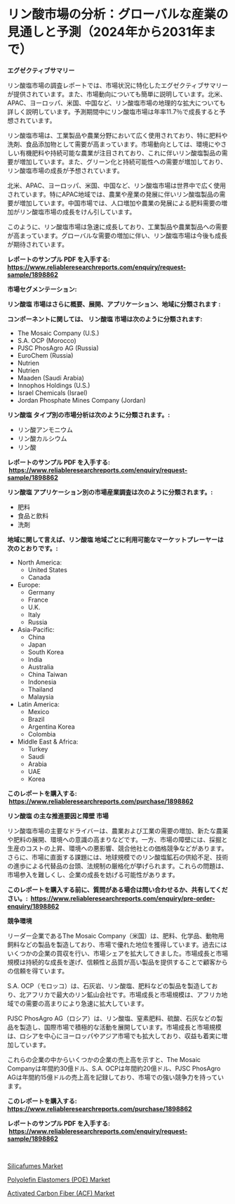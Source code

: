 <p><h1>リン酸市場の分析：グローバルな産業の見通しと予測（2024年から2031年まで）</h1></p><p><strong>エグゼクティブサマリー</strong></p>
<p><p>リン酸塩市場の調査レポートでは、市場状況に特化したエグゼクティブサマリーが提供されています。また、市場動向についても簡単に説明しています。北米、APAC、ヨーロッパ、米国、中国など、リン酸塩市場の地理的な拡大についても詳しく説明しています。予測期間中にリン酸塩市場は年率11.7％で成長すると予想されています。</p><p>リン酸塩市場は、工業製品や農業分野において広く使用されており、特に肥料や洗剤、食品添加物として需要が高まっています。市場動向としては、環境にやさしい有機肥料や持続可能な農業が注目されており、これに伴いリン酸塩製品の需要が増加しています。また、グリーン化と持続可能性への需要が増加しており、リン酸塩市場の成長が予想されています。</p><p>北米、APAC、ヨーロッパ、米国、中国など、リン酸塩市場は世界中で広く使用されています。特にAPAC地域では、農業や産業の発展に伴いリン酸塩製品の需要が増加しています。中国市場では、人口増加や農業の発展による肥料需要の増加がリン酸塩市場の成長をけん引しています。</p><p>このように、リン酸塩市場は急速に成長しており、工業製品や農業製品への需要が高まっています。グローバルな需要の増加に伴い、リン酸塩市場は今後も成長が期待されています。</p></p>
<p><strong>レポートのサンプル PDF を入手する: <a href="https://www.reliableresearchreports.com/enquiry/request-sample/1898862">https://www.reliableresearchreports.com/enquiry/request-sample/1898862</a></strong></p>
<p><strong>市場セグメンテーション:</strong></p>
<p><strong> リン酸塩 市場はさらに概要、展開、アプリケーション、地域に分類されます :</strong></p>
<p><strong>コンポーネントに関しては、 リン酸塩 市場は次のように分類されます: &nbsp;</strong></p>
<p><ul><li>The Mosaic Company (U.S.)</li><li>S.A. OCP (Morocco)</li><li>PJSC PhosAgro AG (Russia)</li><li>EuroChem (Russia)</li><li>Nutrien</li><li>Nutrien</li><li>Maaden (Saudi Arabia)</li><li>Innophos Holdings (U.S.)</li><li>Israel Chemicals (Israel)</li><li>Jordan Phosphate Mines Company (Jordan)</li></ul></p>
<p><strong> リン酸塩 タイプ別の市場分析は次のように分類されます。:</strong></p>
<p><ul><li>リン酸アンモニウム</li><li>リン酸カルシウム</li><li>リン酸</li></ul></p>
<p><strong>レポートのサンプル PDF を入手する: &nbsp;<a href="https://www.reliableresearchreports.com/enquiry/request-sample/1898862">https://www.reliableresearchreports.com/enquiry/request-sample/1898862</a></strong></p>
<p><strong> リン酸塩 アプリケーション別の市場産業調査は次のように分類されます。:</strong></p>
<p><ul><li>肥料</li><li>食品と飲料</li><li>洗剤</li></ul></p>
<p><strong>地域に関して言えば、リン酸塩 地域ごとに利用可能なマーケットプレーヤーは次のとおりです。:</strong></p>
<p><ul>
    <li>
        North America:
        <ul>
            <li>United States</li>
            <li>Canada</li>
        </ul>
    </li>
    <li>
        Europe:
        <ul>
            <li>Germany</li>
            <li>France</li>
            <li>U.K.</li>
            <li>Italy</li>
            <li>Russia</li>
        </ul>
    </li>
    <li>
        Asia-Pacific:
        <ul>
            <li>China</li>
            <li>Japan</li>
            <li>South Korea</li>
            <li>India</li>
            <li>Australia</li>
            <li>China Taiwan</li>
            <li>Indonesia</li>
            <li>Thailand</li>
            <li>Malaysia</li>
        </ul>
    </li>
    <li>
        Latin America:
        <ul>
            <li>Mexico</li>
            <li>Brazil</li>
            <li>Argentina Korea</li>
            <li>Colombia</li>
        </ul>
    </li>
    <li>
        Middle East & Africa:
        <ul>
            <li>Turkey</li>
            <li>Saudi</li>
            <li>Arabia</li>
            <li>UAE</li>
            <li>Korea</li>
        </ul>
    </li>
    </ul></p>
<p><strong>このレポートを購入する: &nbsp;<a href="https://www.reliableresearchreports.com/purchase/1898862">https://www.reliableresearchreports.com/purchase/1898862</a></strong></p>
<p><strong>リン酸塩 の主な推進要因と障壁 市場</strong></p>
<p><p>リン酸塩市場の主要なドライバーは、農業および工業の需要の増加、新たな農薬や肥料の展開、環境への意識の高まりなどです。一方、市場の障壁には、採掘と生産のコストの上昇、環境への悪影響、競合他社との価格競争などがあります。さらに、市場に直面する課題には、地球規模でのリン酸塩鉱石の供給不足、技術の進歩による代替品の台頭、法規制の厳格化が挙げられます。これらの問題は、市場参入を難しくし、企業の成長を妨げる可能性があります。</p></p>
<p><strong>このレポートを購入する前に、質問がある場合は問い合わせるか、共有してください。:&nbsp; <a href="https://www.reliableresearchreports.com/enquiry/pre-order-enquiry/1898862">https://www.reliableresearchreports.com/enquiry/pre-order-enquiry/1898862</a></strong></p>
<p><strong>競争環境</strong></p>
<p><p>リーダー企業であるThe Mosaic Company（米国）は、肥料、化学品、動物用飼料などの製品を製造しており、市場で優れた地位を獲得しています。過去にはいくつかの企業の買収を行い、市場シェアを拡大してきました。市場成長と市場規模は持続的な成長を遂げ、信頼性と品質が高い製品を提供することで顧客からの信頼を得ています。</p><p>S.A. OCP（モロッコ）は、石灰岩、リン酸塩、肥料などの製品を製造しており、北アフリカで最大のリン鉱山会社です。市場成長と市場規模は、アフリカ地域での需要の高まりにより急速に拡大しています。 </p><p>PJSC PhosAgro AG（ロシア）は、リン酸塩、窒素肥料、硫酸、石灰などの製品を製造し、国際市場で積極的な活動を展開しています。市場成長と市場規模は、ロシアを中心にヨーロッパやアジア市場でも拡大しており、収益も着実に増加しています。</p><p>これらの企業の中からいくつかの企業の売上高を示すと、The Mosaic Companyは年間約30億ドル、S.A. OCPは年間約20億ドル、PJSC PhosAgro AGは年間約15億ドルの売上高を記録しており、市場での強い競争力を持っています。</p></p>
<p><strong>このレポートを購入する: &nbsp; <a href="https://www.reliableresearchreports.com/purchase/1898862">https://www.reliableresearchreports.com/purchase/1898862</a></strong></p>
<p><strong>レポートのサンプル PDF を入手する: &nbsp;<a href="https://www.reliableresearchreports.com/enquiry/request-sample/1898862">https://www.reliableresearchreports.com/enquiry/request-sample/1898862</a></strong><strong></strong></p>
<p>&nbsp;</p>
<p><p><a href="https://github.com/Sarissaschmalingtr6fz2739/Market-Research-Report-List-1/blob/main/silicafumes-market.md">Silicafumes Market</a></p><p><a href="https://github.com/jj19131/Market-Research-Report-List-1/blob/main/polyolefin-elastomers-poe-market.md">Polyolefin Elastomers (POE) Market</a></p><p><a href="https://github.com/jodemen/Market-Research-Report-List-1/blob/main/activated-carbon-fiber-acf-market.md">Activated Carbon Fiber (ACF) Market</a></p></p>